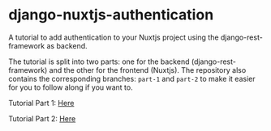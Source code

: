 # django-nuxtjs-authentication

A tutorial to add authentication to your Nuxtjs project using the
django-rest-framework as backend.

The tutorial is split into two parts: one for the
backend (django-rest-framework) and the other for the frontend (Nuxtjs).
The repository also contains the corresponding branches: `part-1` and
`part-2` to make it easier for you to follow along if you want to.

Tutorial Part 1: [Here](https://dev.to/ignisda/setting-up-user-authentication-with-nuxtjs-and-django-rest-framework-5ge2-temp-slug-5352206?preview=528ce6b1b427d419125d4c7a35e4b00260bc1199be76516054cb9046f56ec6aa9abaeb1f7399bf23a6bb4de60be5bd28dfc75656c04bd78f7e9cce9b) 

Tutorial Part 2: [Here](https://dev.to/ignisda/setting-up-user-authentication-with-nuxtjs-and-django-rest-framework-part-2-4a6e-temp-slug-7247513?preview=f312affddd901ef65a7b7e79c86ed69d93b47a4c3786097a3ce8bd30c6bcce0c049e720674f1e9d8821f3fd0575555d87adb44588940767d0b11e58f)
